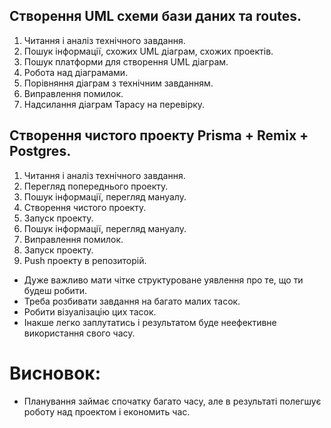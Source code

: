 ## Створення UML схеми бази даних та routes.

1. Читання і аналіз технічного завдання.
2. Пошук інформації, схожих UML діаграм, схожих проектів.
3. Пошук платформи для створення UML діаграм.
4. Робота над діаграмами.
5. Порівняння діаграм з технічним завданням.
6. Виправлення помилок.
7. Надсилання діаграм Тарасу на перевірку.

## Створення чистого проекту Prisma + Remix + Postgres.

1. Читання і аналіз технічного завдання.
2. Перегляд попереднього проекту.
3. Пошук інформації, перегляд мануалу.
4. Створення чистого проекту.
5. Запуск проекту.
6. Пошук інформації, перегляд мануалу.
7. Виправлення помилок.
8. Запуск проекту.
9. Push проекту в репозиторій.

- Дуже важливо мати чітке структуроване уявлення про те, що ти будеш робити.
- Треба розбивати завдання на багато малих тасок.
- Робити візуалізацію цих тасок.
- Інакше легко заплутатись і результатом буде неефективне використання свого часу.

# Висновок:

- Планування займає спочатку багато часу, але в результаті полегшує роботу над проектом і економить час.
